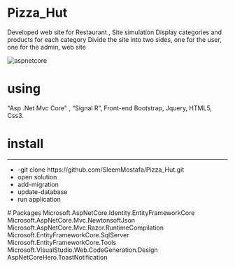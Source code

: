 # Pizza_Hut
 Developed web site for Restaurant , Site simulation Display categories and products for each category Divide the  site into two sides, one for the user, one for the admin, web site 
 
 ![aspnetcore](https://user-images.githubusercontent.com/105351178/167864154-43a96475-b9b0-4080-88ac-e34ed576bfd0.png)

 # using 
 "Asp .Net Mvc Core" , “Signal R”, Front-end Bootstrap, Jquery, HTML5, Css3.
 
 # install
-----------------------
  <ul>
      <li>-git clone https://github.com/SleemMostafa/Pizza_Hut.git</li>
      <li>open solution</li>
      <li>add-migration</li>
      <li>update-database</li>
      <li>run application</li>
  </ul> 
 # Packages
 Microsoft.AspNetCore.Identity.EntityFrameworkCore
 Microsoft.AspNetCore.Mvc.NewtonsoftJson
 Microsoft.AspNetCore.Mvc.Razor.RuntimeCompilation
 Microsoft.EntityFrameworkCore.SqlServer
 Microsoft.EntityFrameworkCore.Tools
 Microsoft.VisualStudio.Web.CodeGeneration.Design
 AspNetCoreHero.ToastNotification
 
 

